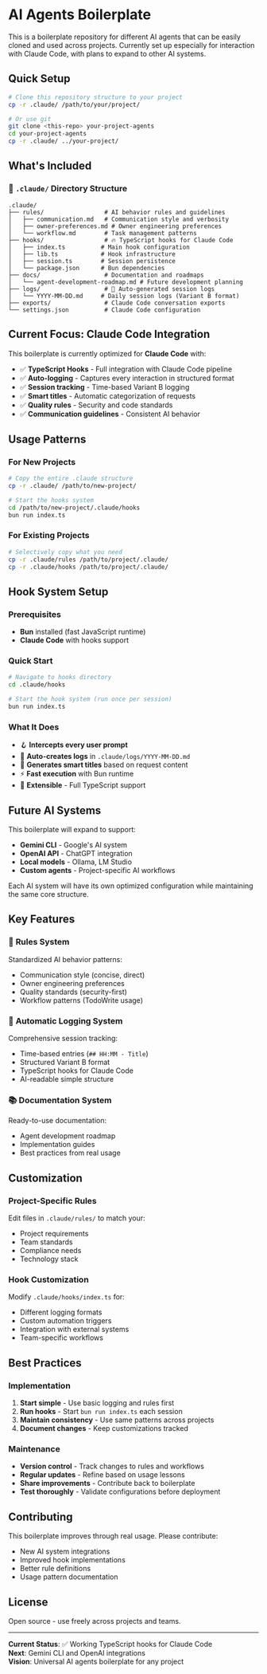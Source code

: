 # AI Agents Boilerplate

This is a boilerplate repository for different AI agents that can be easily cloned and used across projects. Currently set up especially for interaction with Claude Code, with plans to expand to other AI systems.

## Quick Setup

```bash
# Clone this repository structure to your project
cp -r .claude/ /path/to/your/project/

# Or use git
git clone <this-repo> your-project-agents
cd your-project-agents
cp -r .claude/ ../your-project/
```

## What's Included

### 📁 `.claude/` Directory Structure
```
.claude/
├── rules/                 # AI behavior rules and guidelines
│   ├── communication.md   # Communication style and verbosity
│   ├── owner-preferences.md # Owner engineering preferences
│   └── workflow.md        # Task management patterns
├── hooks/                 # 🔥 TypeScript hooks for Claude Code
│   ├── index.ts          # Main hook configuration
│   ├── lib.ts            # Hook infrastructure
│   ├── session.ts        # Session persistence
│   └── package.json      # Bun dependencies
├── docs/                  # Documentation and roadmaps
│   └── agent-development-roadmap.md # Future development planning
├── logs/                  # 📝 Auto-generated session logs
│   └── YYYY-MM-DD.md     # Daily session logs (Variant B format)
├── exports/               # Claude Code conversation exports
└── settings.json          # Claude Code configuration
```

## Current Focus: Claude Code Integration

This boilerplate is currently optimized for **Claude Code** with:

- ✅ **TypeScript Hooks** - Full integration with Claude Code pipeline
- ✅ **Auto-logging** - Captures every interaction in structured format
- ✅ **Session tracking** - Time-based Variant B logging  
- ✅ **Smart titles** - Automatic categorization of requests
- ✅ **Quality rules** - Security and code standards
- ✅ **Communication guidelines** - Consistent AI behavior

## Usage Patterns

### For New Projects
```bash
# Copy the entire .claude structure
cp -r .claude/ /path/to/new-project/

# Start the hooks system
cd /path/to/new-project/.claude/hooks
bun run index.ts
```

### For Existing Projects  
```bash
# Selectively copy what you need
cp -r .claude/rules /path/to/project/.claude/
cp -r .claude/hooks /path/to/project/.claude/
```

## Hook System Setup

### Prerequisites
- **Bun** installed (fast JavaScript runtime)
- **Claude Code** with hooks support

### Quick Start
```bash
# Navigate to hooks directory
cd .claude/hooks

# Start the hook system (run once per session)
bun run index.ts
```

### What It Does
- 🪝 **Intercepts every user prompt**
- 📝 **Auto-creates logs** in `.claude/logs/YYYY-MM-DD.md`
- 🎯 **Generates smart titles** based on request content
- ⚡ **Fast execution** with Bun runtime
- 🔧 **Extensible** - Full TypeScript support

## Future AI Systems

This boilerplate will expand to support:
- **Gemini CLI** - Google's AI system
- **OpenAI API** - ChatGPT integration
- **Local models** - Ollama, LM Studio
- **Custom agents** - Project-specific AI workflows

Each AI system will have its own optimized configuration while maintaining the same core structure.

## Key Features

### 🔧 **Rules System**
Standardized AI behavior patterns:
- Communication style (concise, direct)
- Owner engineering preferences
- Quality standards (security-first)
- Workflow patterns (TodoWrite usage)

### 📝 **Automatic Logging System**
Comprehensive session tracking:
- Time-based entries (`## HH:MM - Title`)
- Structured Variant B format
- TypeScript hooks for Claude Code
- AI-readable simple structure

### 📚 **Documentation System**
Ready-to-use documentation:
- Agent development roadmap
- Implementation guides
- Best practices from real usage

## Customization

### Project-Specific Rules
Edit files in `.claude/rules/` to match your:
- Project requirements
- Team standards  
- Compliance needs
- Technology stack

### Hook Customization
Modify `.claude/hooks/index.ts` for:
- Different logging formats
- Custom automation triggers
- Integration with external systems
- Team-specific workflows

## Best Practices

### Implementation
1. **Start simple** - Use basic logging and rules first
2. **Run hooks** - Start `bun run index.ts` each session
3. **Maintain consistency** - Use same patterns across projects
4. **Document changes** - Keep customizations tracked

### Maintenance
- **Version control** - Track changes to rules and workflows
- **Regular updates** - Refine based on usage lessons
- **Share improvements** - Contribute back to boilerplate
- **Test thoroughly** - Validate configurations before deployment

## Contributing

This boilerplate improves through real usage. Please contribute:
- New AI system integrations
- Improved hook implementations  
- Better rule definitions
- Usage pattern documentation

## License

Open source - use freely across projects and teams.

---

**Current Status**: ✅ Working TypeScript hooks for Claude Code  
**Next**: Gemini CLI and OpenAI integrations  
**Vision**: Universal AI agents boilerplate for any project